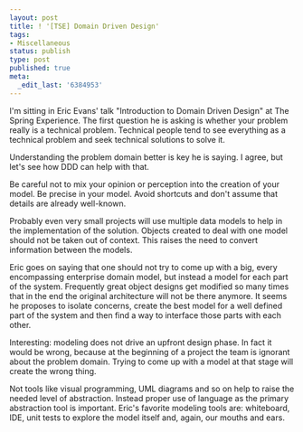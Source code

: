 ```yaml
---
layout: post
title: ! '[TSE] Domain Driven Design'
tags:
- Miscellaneous
status: publish
type: post
published: true
meta:
  _edit_last: '6384953'
---
```

<p>I'm sitting in Eric Evans' talk "Introduction to Domain Driven Design" at The Spring Experience. The first question he is asking is whether your problem really is a technical problem. Technical people tend to see everything as a technical problem and seek technical solutions to solve it.</p>

<p>Understanding the problem domain better is key he is saying. I agree, but let's see how DDD can help with that.</p>

<p>Be careful not to mix your opinion or perception into the creation of your model. Be precise in your model. Avoid shortcuts and don't assume that details are already well-known.</p>

<p>Probably even very small projects will use multiple data models to help in the implementation of the solution. Objects created to deal with one model should not be taken out of context. This raises the need to convert information between the models.</p>

<p>Eric goes on saying that one should not try to come up with a big, every encompassing enterprise domain model, but instead a model for each part of the system. Frequently great object designs get modified so many times that in the end the original architecture will not be there anymore. It seems he proposes to isolate concerns, create the best model for a well defined part of the system and then find a way to interface those parts with each other.</p>

<p>Interesting: modeling does not drive an upfront design phase. In fact it would be wrong, because at the beginning of a project the team is ignorant about the problem domain. Trying to come up with a model at that stage will create the wrong thing.</p>

<p>Not tools like visual programming, UML diagrams and so on help to raise the needed level of abstraction. Instead proper use of language as the primary abstraction tool is important. Eric's favorite modeling tools are: whiteboard, IDE, unit tests to explore the model itself and, again, our mouths and ears.</p>


